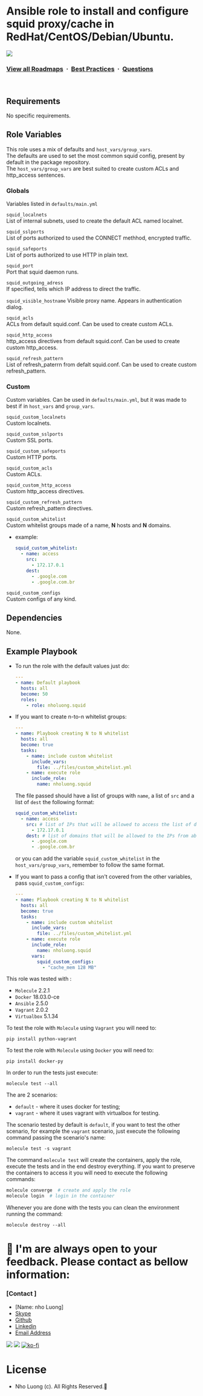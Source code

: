 # Ansible role to install and configure squid proxy/cache in RedHat/CentOS/Debian/Ubuntu.

![](https://i.imgur.com/waxVImv.png)
### [View all Roadmaps](https://github.com/nholuongut/all-roadmaps) &nbsp;&middot;&nbsp; [Best Practices](https://github.com/nholuongut/all-roadmaps/blob/main/public/best-practices/) &nbsp;&middot;&nbsp; [Questions](https://www.linkedin.com/in/nholuong/)
<br/>

Requirements
------------

No specific requirements.

Role Variables
--------------

This role uses a mix of defaults and `host_vars/group_vars`.     
The defaults are used to set the most common squid config, present by default in the package repository.     
The `host_vars/group_vars` are best suited to create custom ACLs and http_access sentences.

### Globals
Variables listed in `defaults/main.yml`

`squid_localnets`     
List of internal subnets, used to create the default ACL named localnet.

`squid_sslports`     
List of ports authorized to used the CONNECT methhod, encrypted traffic.

`squid_safeports`     
List of ports authorized to use HTTP in plain text.

`squid_port`     
Port that squid daemon runs.

`squid_outgoing_adress`     
If specified, tells which IP address to direct the traffic.

`squid_visible_hostname`
Visible proxy name. Appears in authentication dialog.

`squid_acls`     
ACLs from default squid.conf. Can be used to create custom ACLs.

`squid_http_access`     
http_access directives from default squid.conf. Can be used to create custom http_access.

`squid_refresh_pattern`     
List of refresh_paterrn from defalt squid.conf. Can be used to create custom refresh_pattern.

### Custom
Custom variables. Can be used in `defaults/main.yml`, but it was made to best if in `host_vars` and `group_vars`.

`squid_custom_localnets`     
Custom localnets.

`squid_custom_sslports`     
Custom SSL ports.

`squid_custom_safeports`     
Custom HTTP ports.

`squid_custom_acls`     
Custom ACLs.

`squid_custom_http_access`     
Custom http_access directives.

`squid_custom_refresh_pattern`     
Custom refresh_pattern directives.

`squid_custom_whitelist`     
Custom whitelist groups made of a name, **N** hosts and **N** domains.
* example:
    ```yml
    squid_custom_whitelist:
      - name: access
        src:
          - 172.17.0.1
        dest:
          - .google.com
          - .google.com.br
    ```
`squid_custom_configs`     
Custom configs of any kind.

Dependencies
------------

None.

Example Playbook
----------------


* To run the role with the default values just do:
  ```yml
  ---
  - name: Default playbook
    hosts: all
    become: 50
    roles:
      - role: nholuong.squid
  ```

* If you want to create n-to-n whitelist groups:
  ```yml
  ---
  - name: Playbook creating N to N whitelist
    hosts: all
    become: true
    tasks:
      - name: include custom whitelist
        include_vars:
          file: ../files/custom_whitelist.yml
      - name: execute role
        include_role:
          name: nholuong.squid

  ```

  The file passed should have a list of groups with `name`, a list of `src` and a list of `dest` the following format:
  ```yml
  squid_custom_whitelist:
    - name: access
      src: # list of IPs that will be allowed to access the list of domains bellow
        - 172.17.0.1
      dest: # list of domains that will be allowed to the IPs from above
        - .google.com
        - .google.com.br
  ```
  or you can add the variable `squid_custom_whitelist` in the `host_vars/group_vars`, remember to follow the same format.

* If you want to pass a config that isn't covered from the other variables, pass `squid_custom_configs`:
  ```yml
  ---
  - name: Playbook creating N to N whitelist
    hosts: all
    become: true
    tasks:
      - name: include custom whitelist
        include_vars:
          file: ../files/custom_whitelist.yml
      - name: execute role
        include_role:
          name: nholuong.squid
        vars:
          squid_custom_configs:
            - "cache_mem 128 MB"

  ```

This role was tested with :
* `Molecule` 2.2.1
* `Docker` 18.03.0-ce
* `Ansible` 2.5.0
* `Vagrant` 2.0.2
* `Virtualbox` 5.1.34

To test the role with `Molecule` using `Vagrant` you will need to:
```
pip install python-vagrant
```

To test the role with `Molecule` using `Docker` you will need to:
```
pip install docker-py
```

In order to run the tests just execute: 
``` 
molecule test --all
```

The are 2 scenarios: 
* `default` - where it uses docker for testing;
* `vagrant` - where it uses vagrant with virtualbox for testing.

The scenario tested by default is `default`, if you want to test the other scenario, for example the `vagrant` scenario, just execute the following command passing the scenario's name:
```
molecule test -s vagrant
```
The command `molecule test` will create the containers, apply the role, execute the tests and in the end destroy everything. If you want to preserve the containers to access it you will need to execute the following commands:
```sh
molecule converge  # create and apply the role
molecule login  # login in the container
```
Whenever you are done with the tests you can clean the environment running the command:
```
molecule destroy --all
```

# 🚀 I'm are always open to your feedback.  Please contact as bellow information:
### [Contact ]
* [Name: nho Luong]
* [Skype](luongutnho_skype)
* [Github](https://github.com/nholuongut/)
* [Linkedin](https://www.linkedin.com/in/nholuong/)
* [Email Address](luongutnho@hotmail.com)

![](https://i.imgur.com/waxVImv.png)
![](Donate.png)
[![ko-fi](https://ko-fi.com/img/githubbutton_sm.svg)](https://ko-fi.com/nholuong)

# License
* Nho Luong (c). All Rights Reserved.🌟
